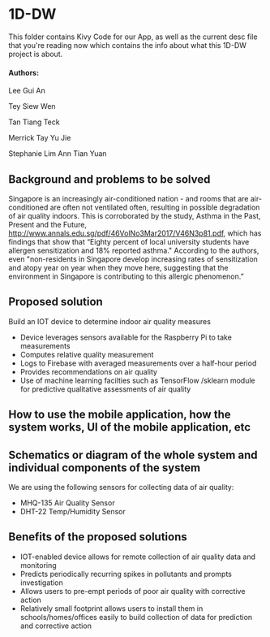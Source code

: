 # 1D-DW
This folder contains Kivy Code for our App, as well as the current desc file that you're reading now which contains the info about what this 1D-DW project is about.

#### Authors: 
Lee Gui An

Tey Siew Wen

Tan Tiang Teck

Merrick Tay Yu Jie

Stephanie Lim Ann Tian Yuan

## Background and problems to be solved
Singapore is an increasingly air-conditioned nation - and rooms that are air-conditioned are often not ventilated often, resulting in possible degradation of air quality indoors.
This is corroborated by the study, Asthma in the Past, Present and the Future, http://www.annals.edu.sg/pdf/46VolNo3Mar2017/V46N3p81.pdf, which has findings that show that “Eighty percent of local university students have allergen sensitization and 18% reported asthma." According to the authors, even "non-residents in Singapore develop increasing rates of sensitization and atopy year on year when they move here, suggesting that the environment in Singapore is contributing to this allergic phenomenon.” 

## Proposed solution
Build an IOT device to determine indoor air quality measures
  - Device leverages sensors available for the Raspberry Pi to take measurements
  - Computes relative quality measurement
  - Logs to Firebase with averaged measurements over a half-hour period
  - Provides recommendations on air quality
  - Use of machine learning facilties such as TensorFlow /sklearn module for predictive qualitative assessments of air quality

## How to use the mobile application, how the system works, UI of the mobile application, etc



## Schematics or diagram of the whole system and individual components of the system
We are using the following sensors for collecting data of air quality:
  - MHQ-135 Air Quality Sensor
  - DHT-22 Temp/Humidity Sensor

## Benefits of the proposed solutions
- IOT-enabled device allows for remote collection of air quality data and monitoring
- Predicts periodically recurring spikes in pollutants and prompts investigation
- Allows users to pre-empt periods of poor air quality with corrective action
- Relatively small footprint allows users to install them in schools/homes/offices easily to build collection of data for prediction and corrective action
